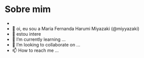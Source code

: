  # Sobre mim
- 
- 👋 oi, eu sou a Maria Fernanda Harumi Miyazaki (@miyyazaki)
- 👀 estou intere
- 🌱 I’m currently learning ...
- 💞️ I’m looking to collaborate on ...
- 📫 How to reach me ...

<!---
miyyazaki/miyyazaki is a ✨ special ✨ repository because its `README.md` (this file) appears on your GitHub profile.
You can click the Preview link to take a look at your changes.
--->
